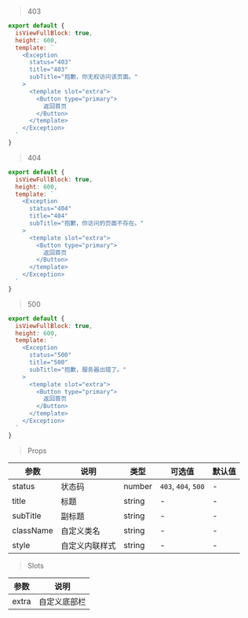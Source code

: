 > 403

```js
export default {
  isViewFullBlock: true,
  height: 600,
  template: `
    <Exception
      status="403"
      title="403"
      subTitle="抱歉，你无权访问该页面。"
    >
      <template slot="extra">
        <Button type="primary">
          返回首页
        </Button>
      </template>
    </Exception>
  `
}
```

> 404

```js
export default {
  isViewFullBlock: true,
  height: 600,
  template: `
    <Exception
      status="404"
      title="404"
      subTitle="抱歉，你访问的页面不存在。"
    >
      <template slot="extra">
        <Button type="primary">
          返回首页
        </Button>
      </template>
    </Exception>
  `
}
```

> 500

```js
export default {
  isViewFullBlock: true,
  height: 600,
  template: `
    <Exception
      status="500"
      title="500"
      subTitle="抱歉，服务器出错了。"
    >
      <template slot="extra">
        <Button type="primary">
          返回首页
        </Button>
      </template>
    </Exception>
  `
}
```


> Props

参数 | 说明 | 类型 | 可选值 | 默认值
---|---|---|---|---
status | 状态码 | number | `403`, `404`, `500` | -
title | 标题 | string | - | -
subTitle | 副标题 | string | - | -
className | 自定义类名 | string | - | -
style | 自定义内联样式 | string | - | -

> Slots

参数 | 说明
---|---
extra | 自定义底部栏
